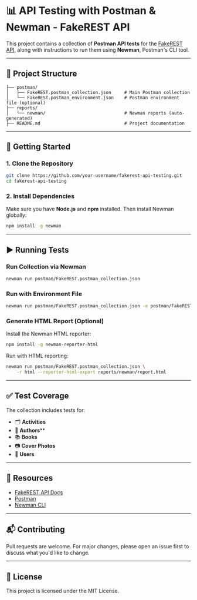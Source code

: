 # 📊 API Testing with Postman & Newman - FakeREST API

This project contains a collection of **Postman API tests** for the [FakeREST API](https://fakerestapi.azurewebsites.net/), along with instructions to run them using **Newman**, Postman's CLI tool.

---

## 📌 Project Structure

```
├── postman/
│   ├── FakeREST.postman_collection.json     # Main Postman collection
│   └── FakeREST.postman_environment.json    # Postman environment file (optional)
├── reports/
│   └── newman/                              # Newman reports (auto-generated)
├── README.md                                # Project documentation
```

---

## 🚀 Getting Started

### 1. Clone the Repository

```bash
git clone https://github.com/your-username/fakerest-api-testing.git
cd fakerest-api-testing
```

### 2. Install Dependencies

Make sure you have **Node.js** and **npm** installed. Then install Newman globally:

```bash
npm install -g newman
```

---

## ▶️ Running Tests

### Run Collection via Newman

```bash
newman run postman/FakeREST.postman_collection.json
```

### Run with Environment File

```bash
newman run postman/FakeREST.postman_collection.json -e postman/FakeREST.postman_environment.json
```

### Generate HTML Report (Optional)

Install the Newman HTML reporter:

```bash
npm install -g newman-reporter-html
```

Run with HTML reporting:

```bash
newman run postman/FakeREST.postman_collection.json \
    -r html --reporter-html-export reports/newman/report.html
```

---

## ✅ Test Coverage

The collection includes tests for:

- 🗂️ **Activities**
- 👤 **Authors****
- 📚 **Books**
- 📷 **Cover Photos**
- 👤 **Users**

---

## 📄 Resources

- [FakeREST API Docs](https://fakerestapi.azurewebsites.net/index.html)
- [Postman](https://www.postman.com/)
- [Newman CLI](https://www.npmjs.com/package/newman)

---

## 📬 Contributing

Pull requests are welcome. For major changes, please open an issue first to discuss what you'd like to change.

---

## 📝 License

This project is licensed under the MIT License.

